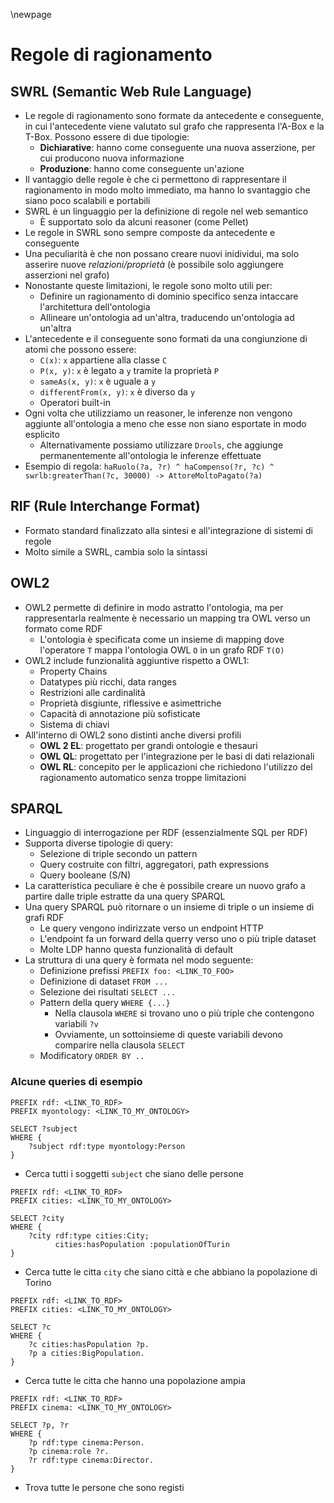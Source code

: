 \newpage 

# Regole di ragionamento

## SWRL (Semantic Web Rule Language)
* Le regole di ragionamento sono formate da antecedente e conseguente, in cui
  l'antecedente viene valutato sul grafo che rappresenta l'A-Box e la T-Box.
  Possono essere di due tipologie:
    * **Dichiarative**: hanno come conseguente una nuova asserzione, per cui
      producono nuova informazione
    * **Produzione**: hanno come conseguente un'azione
* Il vantaggio delle regole è che ci permettono di rappresentare il
  ragionamento in modo molto immediato, ma hanno lo svantaggio che siano poco
  scalabili e portabili
* SWRL è un linguaggio per la definizione di regole nel web semantico
    * È supportato solo da alcuni reasoner (come Pellet)
* Le regole in SWRL sono sempre composte da antecedente e conseguente
* Una peculiarità è che non possano creare nuovi inidividui, ma solo asserire
  nuove *relazioni/proprietà* (è possibile solo aggiungere asserzioni nel
  grafo)
* Nonostante queste limitazioni, le regole sono molto utili per:
    * Definire un ragionamento di dominio specifico senza intaccare
      l'architettura dell'ontologia
    * Allineare un'ontologia ad un'altra, traducendo un'ontologia ad un'altra
* L'antecedente e il conseguente sono formati da una congiunzione di atomi che
  possono essere:
    * `C(x)`: `x` appartiene alla classe `C`
    * `P(x, y)`: `x` è legato a `y` tramite la proprietà `P`
    * `sameAs(x, y)`: `x` è uguale a `y`
    * `differentFrom(x, y)`: `x` è diverso da `y`
    * Operatori built-in
* Ogni volta che utilizziamo un reasoner, le inferenze non vengono aggiunte
  all'ontologia a meno che esse non siano esportate in modo esplicito
    * Alternativamente possiamo utilizzare `Drools`, che aggiunge
      permanentemente all'ontologia le inferenze effettuate
* Esempio di regola: `haRuolo(?a, ?r) ^ haCompenso(?r, ?c) ^
  swrlb:greaterThan(?c, 30000) -> AttoreMoltoPagato(?a)` 

## RIF (Rule Interchange Format)
* Formato standard finalizzato alla sintesi e all'integrazione di sistemi di
  regole
* Molto simile a SWRL, cambia solo la sintassi

## OWL2
* OWL2 permette di definire in modo astratto l'ontologia, ma per rappresentarla
  realmente è necessario un mapping tra OWL verso un formato come RDF
    * L'ontologia è specificata come un insieme di mapping dove l'operatore `T`
      mappa l'ontologia OWL `O` in un grafo RDF `T(O)`
* OWL2 include funzionalità aggiuntive rispetto a OWL1:
    * Property Chains
    * Datatypes più ricchi, data ranges
    * Restrizioni alle cardinalità
    * Proprietà disgiunte, riflessive e asimettriche
    * Capacità di annotazione più sofisticate
    * Sistema di chiavi
* All'interno di OWL2 sono distinti anche diversi profili
    * **OWL 2 EL**: progettato per grandi ontologie e thesauri
    * **OWL QL**: progettato per l'integrazione per le basi di dati relazionali
    * **OWL RL**: concepito per le applicazioni che richiedono l'utilizzo del
      ragionamento automatico senza troppe limitazioni

## SPARQL
* Linguaggio di interrogazione per RDF (essenzialmente SQL per RDF)
* Supporta diverse tipologie di query:
    * Selezione di triple secondo un pattern
    * Query costruite con filtri, aggregatori, path expressions
    * Query booleane (S/N)
* La caratteristica peculiare è che è possibile creare un nuovo grafo a
  partire dalle triple estratte da una query SPARQL
* Una query SPARQL può ritornare o un insieme di triple o un insieme di grafi
  RDF
    * Le query vengono indirizzate verso un endpoint HTTP
    * L'endpoint fa un forward della querry verso uno o più triple dataset
    * Molte LDP hanno questa funzionalità di default
* La struttura di una query è formata nel modo seguente:
    * Definizione prefissi `PREFIX foo: <LINK_TO_FOO>`
    * Definizione di dataset `FROM ...`
    * Selezione dei risultati `SELECT ...`
    * Pattern della query `WHERE {...}`
        * Nella clausola `WHERE` si trovano uno o più triple che contengono
          variabili `?v`
        * Ovviamente, un sottoinsieme di queste variabili devono comparire nella
          clausola `SELECT`
    * Modificatory `ORDER BY ..`

### Alcune queries di esempio

```sparql
PREFIX rdf: <LINK_TO_RDF>
PREFIX myontology: <LINK_TO_MY_ONTOLOGY>

SELECT ?subject
WHERE {
    ?subject rdf:type myontology:Person
}
```

* Cerca tutti i soggetti `subject` che siano delle persone

```sparql
PREFIX rdf: <LINK_TO_RDF>
PREFIX cities: <LINK_TO_MY_ONTOLOGY>

SELECT ?city
WHERE {
    ?city rdf:type cities:City;
          cities:hasPopulation :populationOfTurin
}
```

* Cerca tutte le citta `city` che siano città e che abbiano la popolazione di
  Torino

```sparql
PREFIX rdf: <LINK_TO_RDF>
PREFIX cities: <LINK_TO_MY_ONTOLOGY>

SELECT ?c
WHERE {
    ?c cities:hasPopulation ?p.
    ?p a cities:BigPopulation.
}
```

* Cerca tutte le citta che hanno una popolazione ampia

```sparql
PREFIX rdf: <LINK_TO_RDF>
PREFIX cinema: <LINK_TO_MY_ONTOLOGY>

SELECT ?p, ?r
WHERE {
    ?p rdf:type cinema:Person.
    ?p cinema:role ?r.
    ?r rdf:type cinema:Director.
}
```

* Trova tutte le persone che sono registi
